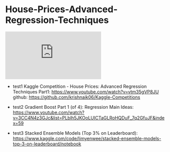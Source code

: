 # House-Prices-Advanced-Regression-Techniques
![Image text](https://github.com/Liuian/House-Prices-Advanced-Regression-Techniques/blob/fe0703c44ff70874f65eee23d101ca7b12b350ca/%E6%9C%9F%E6%9C%AB%E6%B5%B7%E5%A0%B1.pdf)

* test1
Kaggle Competition - House Prices: Advanced Regression Techniques Part1: https://www.youtube.com/watch?v=vtm35gVP8JU  
github: https://github.com/krishnaik06/Kaggle-Competitions  

* test2
Gradient Boost Part 1 (of 4): Regression Main Ideas: https://www.youtube.com/watch?v=3CC4N4z3GJc&list=PLblh5JKOoLUICTaGLRoHQDuF_7q2GfuJF&index=59  

* test3
Stacked Ensemble Models (Top 3% on Leaderboard): https://www.kaggle.com/code/limyenwee/stacked-ensemble-models-top-3-on-leaderboard/notebook  
